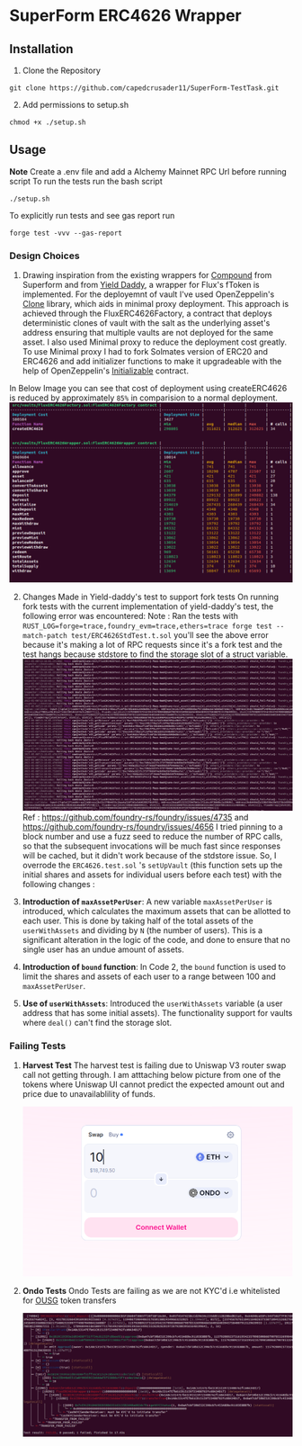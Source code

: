 # SuperForm ERC4626 Wrapper

## Installation

1. Clone the Repository

```properties
git clone https://github.com/capedcrusader11/SuperForm-TestTask.git

```

2. Add permissions to setup.sh

```properties
chmod +x ./setup.sh
```

## Usage

**Note** Create a .env file and add a Alchemy Mainnet RPC Url before running script
To run the tests run the bash script

```properties
./setup.sh
```

To explicitly run tests and see gas report run

```properties
forge test -vvv --gas-report
```

### Design Choices

1. Drawing inspiration from the existing wrappers for [Compound](https://github.com/superform-xyz/super-vaults/blob/main/src/compound/CompoundV2ERC4626Wrapper.sol) from Superform and from [Yield Daddy](https://github.com/timeless-fi/yield-daddy/tree/main/src/compound), a wrapper for Flux's fToken is implemented.
For the deployemnt of vault I've used OpenZeppelin's [Clone](https://github.com/OpenZeppelin/openzeppelin-contracts/blob/master/contracts/proxy/Clones.sol) library, which aids in minimal proxy deployment. This approach is achieved through the FluxERC4626Factory, a contract that deploys deterministic clones of vault with the salt  as the underlying asset's address ensuring that multiple vaults are not deployed for the same asset.
I also used Minimal proxy to reduce the deployment cost greatly. To use Minimal proxy I had to fork Solmates version of ERC20 and ERC4626 and add initializer functions to make it upgradeable with the help of OpenZeppelin's [Initializable](https://github.com/OpenZeppelin/openzeppelin-contracts/blob/master/contracts/proxy/utils/Initializable.sol) contract.

In Below Image you can see that cost of deployment using createERC4626 is reduced by approximately `85%` in comparision to a normal deployment.
![Gas Costs](/images/Gas.png)

2. Changes Made in Yield-daddy's test to support fork tests
  On running fork tests with the current implementation of yield-daddy's test, the following error was encountered:
Note : Ran the tests with `RUST_LOG=forge=trace,foundry_evm=trace,ethers=trace forge test --match-patch test/ERC4626StdTest.t.sol` you'll see the above error because it's making a lot of RPC requests since it's a fork test and the test hangs because stdstore to find the storage slot of a struct variable.
![Error](/images/RPC_Error.png)
Ref : https://github.com/foundry-rs/foundry/issues/4735 and https://github.com/foundry-rs/foundry/issues/4656
I tried pinning to a block number and use a fuzz seed to reduce the number of RPC calls, so that the subsequent invocations will be much fast since responses will be cached, but it didn't work because of the stdstore issue.
So, I overrode the `ERC4626.test.sol` 's `setUpVault` (this function sets up the initial shares and assets for individual users before each test) with the following changes :

1. **Introduction of `maxAssetPerUser`**: A new variable `maxAssetPerUser` is introduced, which calculates the maximum assets that can be allotted to each user. This is done by taking half of the total assets of the `userWithAssets` and dividing by `N` (the number of users). This is a significant alteration in the logic of the code, and done to ensure that no single user has an undue amount of assets.

2. **Introduction of `bound` function**: In Code 2, the `bound` function is used to limit the shares and assets of each user to a range between 100 and `maxAssetPerUser`.

3. **Use of `userWithAssets`**: Introduced the `userWithAssets` variable (a user address that has some initial assets). The functionality support for vaults where `deal()` can't find the storage slot.


### Failing Tests

1. **Harvest Test**
   The harvest test is failing due to Uniswap V3 router swap call not getting through. I am atttaching below picture from one of the tokens where 
   Uniswap UI cannot predict the expected amount out and price due to unavailablility of funds.

   ![Uniswap Router](/images/Uniswap_Router.png)

2. **Ondo Tests** 
   Ondo Tests are failing as we are not KYC'd i.e whitelisted for [OUSG](https://etherscan.io/address/0x1B19C19393e2d034D8Ff31ff34c81252FcBbee92) token transfers

   ![ONDO_ERROR](/images/ONDO_Error.png)


